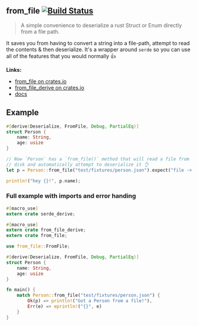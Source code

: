 ## from_file [![Build Status](https://travis-ci.org/shakyShane/from_file.svg?branch=master)](https://travis-ci.org/shakyShane/from_file)

> A simple convenience to deserialize a rust Struct or Enum directly from a file path.

It saves you from having to convert a string into a file-path, attempt to read the contents & then
deserialize. It's a wrapper around `serde` so you can use all of the features that you would normally 👍

**Links:** 

- [from_file on crates.io](https://crates.io/crates/from_file) 
- [from_file_derive on crates.io](https://crates.io/crates/from_file_derive)
- [docs](https://docs.rs/from_file/x/from_file/) 


## Example

```rust
#[derive(Deserialize, FromFile, Debug, PartialEq)]
struct Person {
    name: String,
    age: usize
}

// Now `Person` has a `from_file()` method that will read a file from
// disk and automatically attempt to deserialize it 👌
let p = Person::from_file("test/fixtures/person.json").expect("file -> Person");

println!("hey {}!", p.name);
```

### Full example with imports and error handing

```rust
#[macro_use]
extern crate serde_derive;

#[macro_use]
extern crate from_file_derive;
extern crate from_file;

use from_file::FromFile;

#[derive(Deserialize, FromFile, Debug, PartialEq)]
struct Person {
    name: String,
    age: usize
}

fn main() {
    match Person::from_file("test/fixtures/person.json") {
        Ok(p) => println!("Got a Person from a file!"),
        Err(e) => eprintln!("{}", e)
    }
}
```
